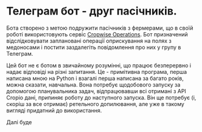 # Телеграм бот - друг пасічників.

Бота створено з метою подружити пасічників з фермерами, що в своїй роботі використовують сервіс [Cropwise Operations](https://www.cropwise.com/). Бот призначений відслідковувати заплановані операції оприскування на полях з медоносами і постити заздалегіть повідомлення про них у групу в Телеграм.

Цей бот не є ботом в звичайному розумінні, що працює безперервно і надає відповіді на різні запитання. Це - примітивна програма, перша написана мною на Python і взагалі перша написана за багато років, можна сказати, навчальна. Вона потребує щодобового запуску за допомогою планувальника задач, відпрацювавши всі отримані з API Cropio дані, припиняє роботу до наступного запуска. Він ще потребує (і, скоріш за все отримає) ретельного допилювання, але уже в такому вигляді придатний до використання.

Далі буде
